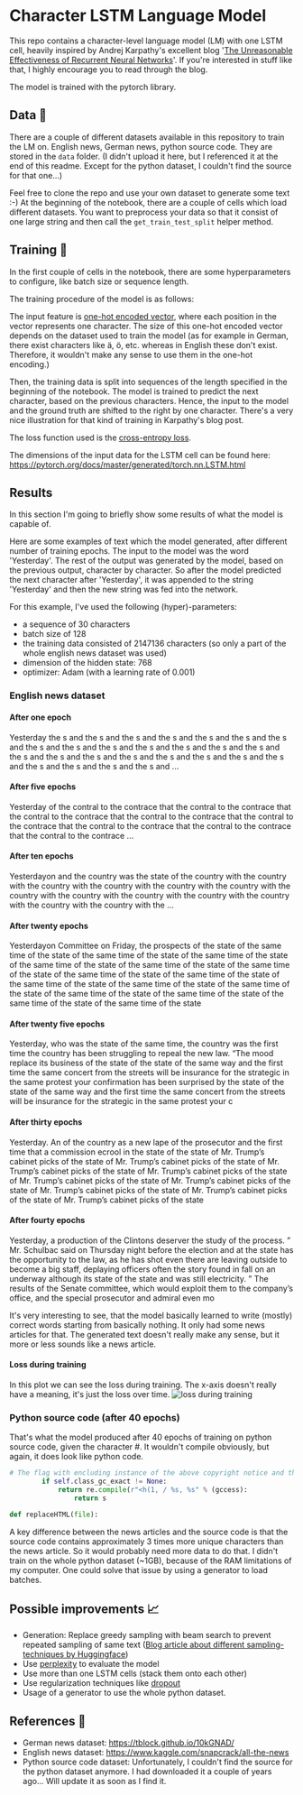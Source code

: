 # Character LSTM Language Model

This repo contains a character-level language model (LM) with one LSTM cell, heavily inspired by Andrej Karpathy's excellent blog '[The Unreasonable Effectiveness of Recurrent Neural Networks](http://karpathy.github.io/2015/05/21/rnn-effectiveness/)'. If you're interested in stuff like that, I highly encourage you to read through the blog.

The model is trained with the pytorch library.

## Data 💾

There are a couple of different datasets available in this repository to train the LM on. English news, German news, python source code.
They are stored in the `data` folder. (I didn't upload it here, but I referenced it at the end of this readme. Except for the python dataset, I couldn't find the source for that one...)

Feel free to clone the repo and use your own dataset to generate some text :-)
At the beginning of the notebook, there are a couple of cells which load different datasets. You want to preprocess your data so that it consist of one large string and then call the `get_train_test_split` helper method.

## Training 🏃

In the first couple of cells in the notebook, there are some hyperparameters to configure, like batch size or sequence length.

The training procedure of the model is as follows:

The input feature is [one-hot encoded vector](https://en.wikipedia.org/wiki/One-hot), where each position in the vector represents one character. The size of this one-hot encoded vector depends on the dataset used to train the model (as for example in German, there exist characters like ä, ö, etc. whereas in English these don't exist. Therefore, it wouldn't make any sense to use them in the one-hot encoding.)

Then, the training data is split into sequences of the length specified in the beginning of the notebook. The model is trained to predict the next character, based on the previous characters. Hence, the input to the model and the ground truth are shifted to the right by one character. There's a very nice illustration for that kind of training in Karpathy's blog post.

The loss function used is the [cross-entropy loss]((https://ml-cheatsheet.readthedocs.io/en/latest/loss_functions.html#cross-entropy)).

The dimensions of the input data for the LSTM cell can be found here: <https://pytorch.org/docs/master/generated/torch.nn.LSTM.html>

## Results

In this section I'm going to briefly show some results of what the model is capable of.

Here are some examples of text which the model generated, after different number of training epochs. The input to the model was the word 'Yesterday'. The rest of the output was generated by the model, based on the previous output, character by character. So after the model predicted the next character after 'Yesterday', it was appended to the string 'Yesterday' and then the new string was fed into the network.

For this example, I've used the following (hyper)-parameters:

- a sequence of 30 characters
- batch size of 128
- the training data consisted of 2147136 characters (so only a part of the whole english news dataset was used)
- dimension of the hidden state: 768
- optimizer: Adam (with a learning rate of 0.001)

### English news dataset

#### After one epoch

Yesterday the s and the s and the s and the s and the s and the s and the s and the s and the s and the s and the s and the s and the s and the s and the s and the s and the s and the s and the s and the s and the s and the s and the s and the s and the s and the s and ...

#### After five epochs

Yesterday of the contral to the contrace that the contral to the contrace that the contral to the contrace that the contral to the contrace that the contral to the contrace that the contral to the contrace that the contral to the contrace that the contral to the contrace ...

#### After ten epochs

Yesterdayon and the country was the state of the country with the country with the country with the country with the country with the country with the country with the country with the country with the country with the country with the country with the country with the ...

#### After twenty epochs

Yesterdayon Committee on Friday, the prospects of the state of the same time of the state of the same time of the state of the same time of the state of the same time of the state of the same time of the state of the same time of the state of the same time of the state of the same time of the state of the same time of the state of the same time of the state of the same time of the state of the same time of the state of the same time of the state of the same time of the state of the same time of the state

#### After twenty five epochs

Yesterday, who was the state of the same time, the country was the first time the country has been struggling to repeal the new law. “The mood replace its business of the state of the state of the same way and the first time the same concert from the streets will be insurance for the strategic in the same protest your confirmation has been surprised by the state of the state of the same way and the first time the same concert from the streets will be insurance for the strategic in the same protest your c

#### After thirty epochs

Yesterday. An  of the country as a new lape of the prosecutor and the first time that a commission ecrool in the state of the state of Mr. Trump’s cabinet picks of the state of Mr. Trump’s cabinet picks of the state of Mr. Trump’s cabinet picks of the state of Mr. Trump’s cabinet picks of the state of Mr. Trump’s cabinet picks of the state of Mr. Trump’s cabinet picks of the state of Mr. Trump’s cabinet picks of the state of Mr. Trump’s cabinet picks of the state of Mr. Trump’s cabinet picks of the state

#### After fourty epochs

Yesterday, a production of the Clintons deserver the study of the process. ” Mr. Schulbac said on Thursday night before the election and at the state has the opportunity to the law, as he has shot even there are leaving outside to become a big staff, deplaying officers often the story found in fall on an underway although its state of the state and was still electricity. ” The results of the Senate committee, which would exploit them to the company’s office, and the special prosecutor and admiral even mo

It's very interesting to see, that the model basically learned to write (mostly) correct words starting from basically nothing. It only had some news articles for that. The generated text doesn't really make any sense, but it more or less sounds like a news article.

#### Loss during training

In this plot we can see the loss during training. The x-axis doesn't really have a meaning, it's just the loss over time.
![loss during training](https://user-images.githubusercontent.com/18100041/85942386-31e35080-b929-11ea-99b2-4301dbf4a3cc.png "Loss of during training")

### Python source code (after 40 epochs)

That's what the model produced after 40 epochs of training on python source code, given the character #. It wouldn't compile obviously, but again, it does look like python code.


```python
# The flag with encluding instance of the above copyright notice and then interface code -->
        if self.class_gc_exact != None:
            return re.compile(r"<h(1, / %s, %s" % (gccess):
                return s

def replaceHTML(file):
```

A key difference between the news articles and the source code is that the source code contains approximately 3 times more unique characters than the news article. So it would probably need more data to do that. I didn't train on the whole python dataset (~1GB), because of the RAM limitations of my computer. One could solve that issue by using a generator to load batches.

## Possible improvements 📈

- Generation: Replace greedy sampling with beam search to prevent repeated sampling of same text ([Blog article about different sampling-techniques by Huggingface](https://huggingface.co/blog/how-to-generate))
- Use [perplexity](https://en.wikipedia.org/wiki/Perplexity#Perplexity_per_word) to evaluate the model
- Use more than one LSTM cells (stack them onto each other)
- Use regularization techniques like [dropout](http://jmlr.org/papers/volume15/srivastava14a.old/srivastava14a.pdf)
- Usage of a generator to use the whole python dataset.

## References 📜

- German news dataset: <https://tblock.github.io/10kGNAD/>
- English news dataset: <https://www.kaggle.com/snapcrack/all-the-news>
- Python source code dataset: Unfortunately, I couldn't find the source for the python dataset anymore. I had downloaded it a couple of years ago... Will update it as soon as I find it.
